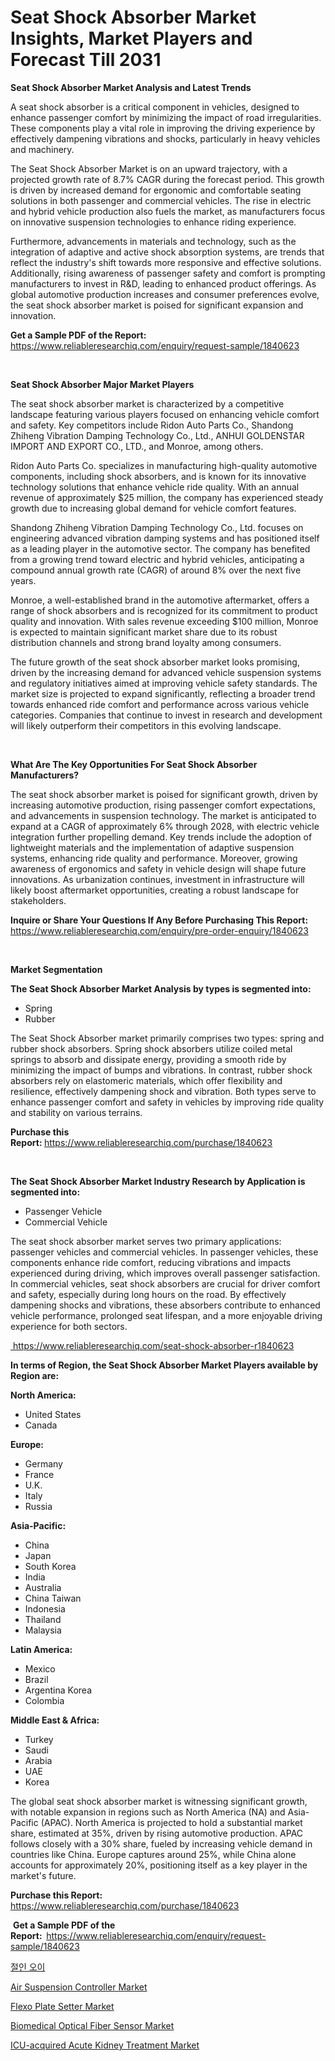 <p><h1>Seat Shock Absorber Market Insights, Market Players and Forecast Till 2031</h1></p><p><strong>Seat Shock Absorber Market Analysis and Latest Trends</strong></p>
<p><p>A seat shock absorber is a critical component in vehicles, designed to enhance passenger comfort by minimizing the impact of road irregularities. These components play a vital role in improving the driving experience by effectively dampening vibrations and shocks, particularly in heavy vehicles and machinery.</p><p>The Seat Shock Absorber Market is on an upward trajectory, with a projected growth rate of 8.7% CAGR during the forecast period. This growth is driven by increased demand for ergonomic and comfortable seating solutions in both passenger and commercial vehicles. The rise in electric and hybrid vehicle production also fuels the market, as manufacturers focus on innovative suspension technologies to enhance riding experience.</p><p>Furthermore, advancements in materials and technology, such as the integration of adaptive and active shock absorption systems, are trends that reflect the industry's shift towards more responsive and effective solutions. Additionally, rising awareness of passenger safety and comfort is prompting manufacturers to invest in R&D, leading to enhanced product offerings. As global automotive production increases and consumer preferences evolve, the seat shock absorber market is poised for significant expansion and innovation.</p></p>
<p><strong>Get a Sample PDF of the Report:&nbsp;</strong> <a href="https://www.reliableresearchiq.com/enquiry/request-sample/1840623?utm_campaign=99&utm_medium=2&utm_source=Github&utm_content=ia&utm_term=03112024&utm_id=seat-shock-absorber">https://www.reliableresearchiq.com/enquiry/request-sample/1840623</a></p>
<p>&nbsp;</p>
<p><strong>Seat Shock Absorber Major Market Players</strong></p>
<p><p>The seat shock absorber market is characterized by a competitive landscape featuring various players focused on enhancing vehicle comfort and safety. Key competitors include Ridon Auto Parts Co., Shandong Zhiheng Vibration Damping Technology Co., Ltd., ANHUI GOLDENSTAR IMPORT AND EXPORT CO., LTD., and Monroe, among others.</p><p>Ridon Auto Parts Co. specializes in manufacturing high-quality automotive components, including shock absorbers, and is known for its innovative technology solutions that enhance vehicle ride quality. With an annual revenue of approximately $25 million, the company has experienced steady growth due to increasing global demand for vehicle comfort features.</p><p>Shandong Zhiheng Vibration Damping Technology Co., Ltd. focuses on engineering advanced vibration damping systems and has positioned itself as a leading player in the automotive sector. The company has benefited from a growing trend toward electric and hybrid vehicles, anticipating a compound annual growth rate (CAGR) of around 8% over the next five years.</p><p>Monroe, a well-established brand in the automotive aftermarket, offers a range of shock absorbers and is recognized for its commitment to product quality and innovation. With sales revenue exceeding $100 million, Monroe is expected to maintain significant market share due to its robust distribution channels and strong brand loyalty among consumers.</p><p>The future growth of the seat shock absorber market looks promising, driven by the increasing demand for advanced vehicle suspension systems and regulatory initiatives aimed at improving vehicle safety standards. The market size is projected to expand significantly, reflecting a broader trend towards enhanced ride comfort and performance across various vehicle categories. Companies that continue to invest in research and development will likely outperform their competitors in this evolving landscape.</p></p>
<p>&nbsp;</p>
<p><strong>What Are The Key Opportunities For Seat Shock Absorber Manufacturers?</strong></p>
<p><p>The seat shock absorber market is poised for significant growth, driven by increasing automotive production, rising passenger comfort expectations, and advancements in suspension technology. The market is anticipated to expand at a CAGR of approximately 6% through 2028, with electric vehicle integration further propelling demand. Key trends include the adoption of lightweight materials and the implementation of adaptive suspension systems, enhancing ride quality and performance. Moreover, growing awareness of ergonomics and safety in vehicle design will shape future innovations. As urbanization continues, investment in infrastructure will likely boost aftermarket opportunities, creating a robust landscape for stakeholders.</p></p>
<p><strong>Inquire or Share Your Questions If Any Before Purchasing This Report:</strong> <a href="https://www.reliableresearchiq.com/enquiry/pre-order-enquiry/1840623?utm_campaign=99&utm_medium=2&utm_source=Github&utm_content=ia&utm_term=03112024&utm_id=seat-shock-absorber">https://www.reliableresearchiq.com/enquiry/pre-order-enquiry/1840623</a></p>
<p>&nbsp;</p>
<p><strong>Market Segmentation</strong></p>
<p><strong>The Seat Shock Absorber Market Analysis by types is segmented into:</strong></p>
<p><ul><li>Spring</li><li>Rubber</li></ul></p>
<p><p>The Seat Shock Absorber market primarily comprises two types: spring and rubber shock absorbers. Spring shock absorbers utilize coiled metal springs to absorb and dissipate energy, providing a smooth ride by minimizing the impact of bumps and vibrations. In contrast, rubber shock absorbers rely on elastomeric materials, which offer flexibility and resilience, effectively dampening shock and vibration. Both types serve to enhance passenger comfort and safety in vehicles by improving ride quality and stability on various terrains.</p></p>
<p><strong>Purchase this Report:&nbsp;</strong><a href="https://www.reliableresearchiq.com/purchase/1840623?utm_campaign=99&utm_medium=2&utm_source=Github&utm_content=ia&utm_term=03112024&utm_id=seat-shock-absorber">https://www.reliableresearchiq.com/purchase/1840623</a></p>
<p>&nbsp;</p>
<p><strong>The Seat Shock Absorber Market Industry Research by Application is segmented into:</strong></p>
<p><ul><li>Passenger Vehicle</li><li>Commercial Vehicle</li></ul></p>
<p><p>The seat shock absorber market serves two primary applications: passenger vehicles and commercial vehicles. In passenger vehicles, these components enhance ride comfort, reducing vibrations and impacts experienced during driving, which improves overall passenger satisfaction. In commercial vehicles, seat shock absorbers are crucial for driver comfort and safety, especially during long hours on the road. By effectively dampening shocks and vibrations, these absorbers contribute to enhanced vehicle performance, prolonged seat lifespan, and a more enjoyable driving experience for both sectors.</p></p>
<p><a href="https://www.reliableresearchiq.com/seat-shock-absorber-r1840623?utm_campaign=99&utm_medium=2&utm_source=Github&utm_content=ia&utm_term=03112024&utm_id=seat-shock-absorber">&nbsp;https://www.reliableresearchiq.com/seat-shock-absorber-r1840623</a></p>
<p><strong>In terms of Region, the Seat Shock Absorber Market Players available by Region are:</strong></p>
<p>
    <p> <strong> North America: </strong>
        <ul>
            <li>United States</li>
            <li>Canada</li>
        </ul>
        </p> 
    <p> <strong> Europe: </strong>
        <ul>
            <li>Germany</li>
            <li>France</li>
            <li>U.K.</li>
            <li>Italy</li>
            <li>Russia</li>
        </ul>
        </p> 
    <p> <strong> Asia-Pacific: </strong>
        <ul>
            <li>China</li>
            <li>Japan</li>
            <li>South Korea</li>
            <li>India</li>
            <li>Australia</li>
            <li>China Taiwan</li>
            <li>Indonesia</li>
            <li>Thailand</li>
            <li>Malaysia</li>
        </ul>
        </p> 
    <p> <strong> Latin America: </strong>
        <ul>
            <li>Mexico</li>
            <li>Brazil</li>
            <li>Argentina Korea</li>
            <li>Colombia</li>
        </ul>
        </p> 
    <p> <strong> Middle East & Africa: </strong>
        <ul>
            <li>Turkey</li>
            <li>Saudi</li>
            <li>Arabia</li>
            <li>UAE</li>
            <li>Korea</li>
        </ul>
    </p>
    </p>
<p><p>The global seat shock absorber market is witnessing significant growth, with notable expansion in regions such as North America (NA) and Asia-Pacific (APAC). North America is projected to hold a substantial market share, estimated at 35%, driven by rising automotive production. APAC follows closely with a 30% share, fueled by increasing vehicle demand in countries like China. Europe captures around 25%, while China alone accounts for approximately 20%, positioning itself as a key player in the market's future.</p></p>
<p><strong>Purchase this Report: </strong><a href="https://www.reliableresearchiq.com/purchase/1840623?utm_campaign=99&utm_medium=2&utm_source=Github&utm_content=ia&utm_term=03112024&utm_id=seat-shock-absorber">https://www.reliableresearchiq.com/purchase/1840623</a></p>
<p>&nbsp;<strong>Get a Sample PDF of the Report:&nbsp;&nbsp;</strong><a href="https://www.reliableresearchiq.com/enquiry/request-sample/1840623?utm_campaign=99&utm_medium=2&utm_source=Github&utm_content=ia&utm_term=03112024&utm_id=seat-shock-absorber">https://www.reliableresearchiq.com/enquiry/request-sample/1840623</a></p>
<p><strong></strong></p>
<p><p><a href="https://github.com/sougarounis/Market-Research-Report-List-6/blob/main/740968222085.md?utm_campaign=99&utm_medium=2&utm_source=Github&utm_content=ia&utm_term=03112024&utm_id=seat-shock-absorber">절인 오이</a></p><p><a href="https://github.com/shebaharrifx/Market-Research-Report-List-1/blob/main/air-suspension-controller-market.md?utm_campaign=99&utm_medium=2&utm_source=Github&utm_content=ia&utm_term=03112024&utm_id=seat-shock-absorber">Air Suspension Controller Market</a></p><p><a href="https://www.linkedin.com/pulse/flexo-plate-setter-market-size-growth-trends-statistics-forecasts-jafof?utm_campaign=99&utm_medium=2&utm_source=Github&utm_content=ia&utm_term=03112024&utm_id=seat-shock-absorber">Flexo Plate Setter Market</a></p><p><a href="https://www.linkedin.com/pulse/biomedical-optical-fiber-sensor-market-global-share-ranking-srl8f?utm_campaign=99&utm_medium=2&utm_source=Github&utm_content=ia&utm_term=03112024&utm_id=seat-shock-absorber">Biomedical Optical Fiber Sensor Market</a></p><p><a href="https://issuu.com/reportprime-2/docs/icu-acquired-acute-kidney-treatment_9a9e17c8943f2b?utm_campaign=99&utm_medium=2&utm_source=Github&utm_content=ia&utm_term=03112024&utm_id=seat-shock-absorber">ICU-acquired Acute Kidney Treatment Market</a></p></p>